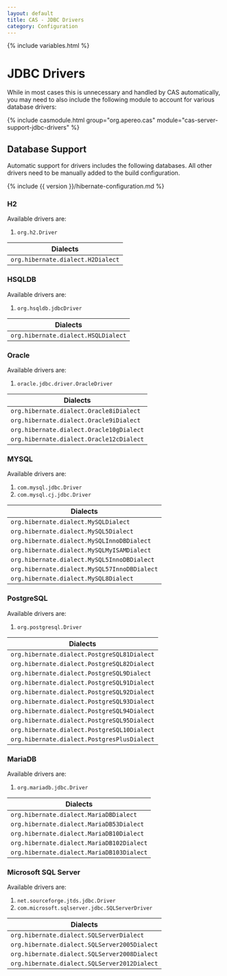 ```yaml
---
layout: default
title: CAS - JDBC Drivers
category: Configuration
---
```

{% include variables.html %}

# JDBC Drivers

While in most cases this is unnecessary and handled by CAS automatically,
you may need to also include the following module to account for various database drivers:

{% include casmodule.html group="org.apereo.cas" module="cas-server-support-jdbc-drivers" %}

## Database Support

Automatic support for drivers includes the following databases.
All other drivers need to be manually added to the build configuration.

{% include {{ version }}/hibernate-configuration.md %}

### H2
    
Available drivers are:

1. `org.h2.Driver`

| Dialects             
|-------------------------------------
| `org.hibernate.dialect.H2Dialect`    

### HSQLDB

Available drivers are:

1. `org.hsqldb.jdbcDriver`

| Dialects             
|-------------------------------------
| `org.hibernate.dialect.HSQLDialect`    

### Oracle

Available drivers are:

1. `oracle.jdbc.driver.OracleDriver`

| Dialects             
|-------------------------------------
| `org.hibernate.dialect.Oracle8iDialect`    
| `org.hibernate.dialect.Oracle9iDialect`    
| `org.hibernate.dialect.Oracle10gDialect`    
| `org.hibernate.dialect.Oracle12cDialect`    

### MYSQL

Available drivers are:

1. `com.mysql.jdbc.Driver`
2. `com.mysql.cj.jdbc.Driver`

| Dialects             
|-------------------------------------------------
| `org.hibernate.dialect.MySQLDialect`   
| `org.hibernate.dialect.MySQL5Dialect`   
| `org.hibernate.dialect.MySQLInnoDBDialect`   
| `org.hibernate.dialect.MySQLMyISAMDialect`   
| `org.hibernate.dialect.MySQL5InnoDBDialect`   
| `org.hibernate.dialect.MySQL57InnoDBDialect`  
| `org.hibernate.dialect.MySQL8Dialect`

### PostgreSQL

Available drivers are:

1. `org.postgresql.Driver`

| Dialects             
|------------------------------------------------
| `org.hibernate.dialect.PostgreSQL81Dialect`   
| `org.hibernate.dialect.PostgreSQL82Dialect`   
| `org.hibernate.dialect.PostgreSQL9Dialect`   
| `org.hibernate.dialect.PostgreSQL91Dialect`   
| `org.hibernate.dialect.PostgreSQL92Dialect`   
| `org.hibernate.dialect.PostgreSQL93Dialect`   
| `org.hibernate.dialect.PostgreSQL94Dialect`   
| `org.hibernate.dialect.PostgreSQL95Dialect`   
| `org.hibernate.dialect.PostgreSQL10Dialect`   
| `org.hibernate.dialect.PostgresPlusDialect`

### MariaDB

Available drivers are:

1. `org.mariadb.jdbc.Driver`

| Dialects             
|------------------------------------------------
| `org.hibernate.dialect.MariaDBDialect`   
| `org.hibernate.dialect.MariaDB53Dialect`   
| `org.hibernate.dialect.MariaDB10Dialect`   
| `org.hibernate.dialect.MariaDB102Dialect`   
| `org.hibernate.dialect.MariaDB103Dialect`   

### Microsoft SQL Server 

Available drivers are:

1. `net.sourceforge.jtds.jdbc.Driver`
2. `com.microsoft.sqlserver.jdbc.SQLServerDriver`

| Dialects             
|------------------------------------------------
| `org.hibernate.dialect.SQLServerDialect`   
| `org.hibernate.dialect.SQLServer2005Dialect`   
| `org.hibernate.dialect.SQLServer2008Dialect`  
| `org.hibernate.dialect.SQLServer2012Dialect`  
